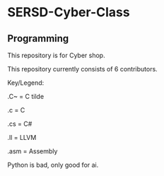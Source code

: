 # SERSD-Cyber-Class
## Programming

This repository is for Cyber shop.

This repository currently consists of 6 contributors.

Key/Legend:

.C~ = C tilde

.c = C

.cs = C#

.ll = LLVM

.asm = Assembly

Python is bad, only good for ai.
